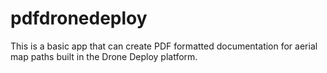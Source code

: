 # pdfdronedeploy
This is a basic app that can create PDF formatted documentation for aerial map paths built in the Drone Deploy platform. 
